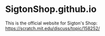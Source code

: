 # SigtonShop.github.io
This is the official website for Sigton's Shop:
https://scratch.mit.edu/discuss/topic/158252/
